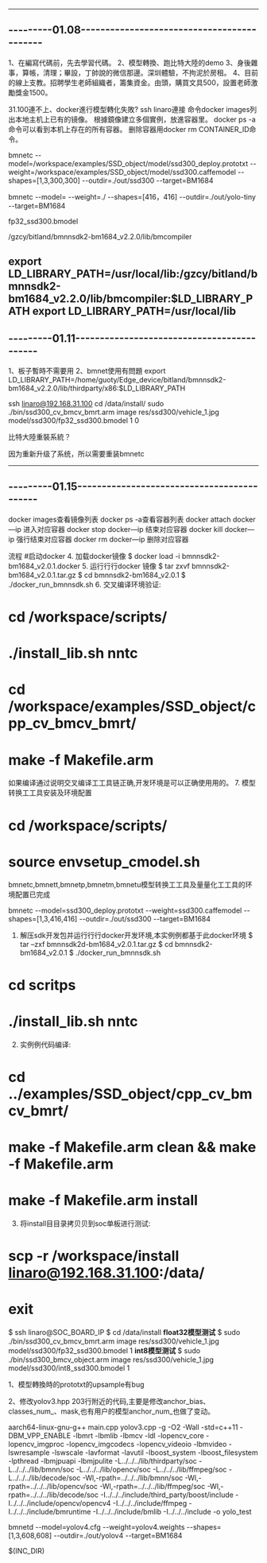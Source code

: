 ---------------------------------------------------------
---------01.08-------------------------------------------
---------------------------------------------------------
1、在編寫代碼前，先去學習代碼。
2、模型轉換、跑比特大陸的demo
3、身後雜事，算帳，清理；畢設，丁帥說的微信那邊。深圳體驗，不拘泥於房租。
4、目前的線上支教。招聘學生老師組織者，籌集資金。由頭，購買文具500，設置老師激勵獎金1500。

31.100連不上、docker進行模型轉化失敗?
ssh linaro連接
命令docker images列出本地主机上已有的镜像。
根據鏡像建立多個實例，放進容器里。
docker ps -a命令可以看到本机上存在的所有容器。
删除容器用docker rm CONTAINER_ID命令。

bmnetc --model=/workspace/examples/SSD_object/model/ssd300_deploy.prototxt --weight=/workspace/examples/SSD_object/model/ssd300.caffemodel --shapes=[1,3,300,300] --outdir=./out/ssd300 --target=BM1684


bmnetc --model= --weight=./ --shapes=[416，416] --outdir=./out/yolo-tiny --target=BM1684

fp32_ssd300.bmodel


/gzcy/bitland/bmnnsdk2-bm1684_v2.2.0/lib/bmcompiler


export LD_LIBRARY_PATH=/usr/local/lib:/gzcy/bitland/bmnnsdk2-bm1684_v2.2.0/lib/bmcompiler:$LD_LIBRARY_PATH
export LD_LIBRARY_PATH=/usr/local/lib
---------------------------------------------------------
---------01.11-------------------------------------------
---------------------------------------------------------
1、板子暫時不需要用
2、bmnet使用有問題
export LD_LIBRARY_PATH=/home/guoty/Edge_device/bitland/bmnnsdk2-bm1684_v2.2.0/lib/thirdparty/x86:$LD_LIBRARY_PATH



ssh linaro@192.168.31.100
cd /data/install/
sudo ./bin/ssd300_cv_bmcv_bmrt.arm image res/ssd300/vehicle_1.jpg model/ssd300/fp32_ssd300.bmodel 1 0

比特大陸重裝系統？

因为重新升级了系统，所以需要重装bmnetc

---------------------------------------------------------
---------01.15-------------------------------------------
---------------------------------------------------------
docker images查看镜像列表
docker ps -a查看容器列表
docker attach docker—ip 进入对应容器
docker stop docker—ip 结束对应容器
docker kill docker—ip 强行结束对应容器
docker rm docker—ip 删除对应容器

流程
#启动docker
4. 加载docker镜像
$ docker load -i bmnnsdk2-bm1684_v2.0.1.docker
5. 运行行行docker 镜像
$ tar zxvf bmnnsdk2-bm1684_v2.0.1.tar.gz
$ cd bmnnsdk2-bm1684_v2.0.1
$ ./docker_run_bmnnsdk.sh
6. 交叉编译环境验证:
# cd /workspace/scripts/
# ./install_lib.sh nntc
# cd /workspace/examples/SSD_object/cpp_cv_bmcv_bmrt/
# make -f Makefile.arm
如果编译通过说明交叉编译工工具链正确,开发环境是可以正确使用用的。
7. 模型转换工工具安装及环境配置
# cd /workspace/scripts/
# source envsetup_cmodel.sh
bmnetc,bmnett,bmnetp,bmnetm,bmnetu模型转换工工具及量量化工工具的环境配置已完成



bmnetc --model=ssd300_deploy.prototxt   --weight=ssd300.caffemodel  --shapes=[1,3,416,416]   --outdir=./out/ssd300    --target=BM1684


1. 解压sdk开发包并运行行行docker开发环境,本实例例都基于此docker环境
$ tar –zxf
bmnnsdk2d-bm1684_v2.0.1.tar.gz
$ cd bmnnsdk2-bm1684_v2.0.1
$ ./docker_run_bmnnsdk.sh
# cd scritps
# ./install_lib.sh nntc

2. 实例例代码编译:
# cd ../examples/SSD_object/cpp_cv_bmcv_bmrt/
# make -f Makefile.arm clean && make -f Makefile.arm
# make -f Makefile.arm install
3. 将install目目录拷⻉贝到soc单板进行测试:

# scp -r /workspace/install linaro@192.168.31.100:/data/
# exit
$ ssh linaro@SOC_BOARD_IP
$ cd /data/install
**float32模型测试**
$ sudo ./bin/ssd300_cv_bmcv_bmrt.arm image res/ssd300/vehicle_1.jpg model/ssd300/fp32_ssd300.bmodel 1
**int8模型测试**
$ sudo ./bin/ssd300_bmcv_object.arm image res/ssd300/vehicle_1.jpg model/ssd300/int8_ssd300.bmodel 1




1、模型轉換時的prototxt的upsample有bug

2、修改yolov3.hpp 203行附近的代码,主要是修改anchor_bias、classes_num_、mask,也有用户的模型anchor_num_也做了变动。




aarch64-linux-gnu-g++ main.cpp yolov3.cpp -g -O2  -Wall -std=c++11  -DBM_VPP_ENABLE  -lbmrt -lbmlib -lbmcv -ldl  -lopencv_core -lopencv_imgproc -lopencv_imgcodecs -lopencv_videoio  -lbmvideo -lswresample -lswscale -lavformat -lavutil  -lboost_system -lboost_filesystem -lpthread -lbmjpuapi -lbmjpulite   -L../../../lib/thirdparty/soc -L../../../lib/bmnn/soc -L../../../lib/opencv/soc -L../../../lib/ffmpeg/soc -L../../../lib/decode/soc -Wl,-rpath=../../../lib/bmnn/soc  -Wl,-rpath=../../../lib/opencv/soc  -Wl,-rpath=../../../lib/ffmpeg/soc  -Wl,-rpath=../../../lib/decode/soc -I../../../include/third_party/boost/include -I../../../include/opencv/opencv4 -I../../../include/ffmpeg -I../../../include/bmruntime -I../../../include/bmlib -I../../../include -o yolo_test


bmnetd --model=yolov4.cfg --weight=yolov4.weights --shapes=[1,3,608,608] --outdir=./out/yolov4 --target=BM1684


$(INC_DIR)































